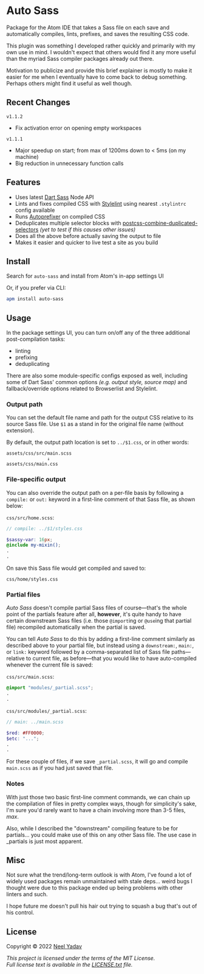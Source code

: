 
# Auto Sass

Package for the Atom IDE that takes a Sass file on each save and automatically compiles, lints, prefixes, and saves the resulting CSS code.

This plugin was something I developed rather quickly and primarily with my own use in mind. I wouldn't expect that others would find it any more useful than the myriad Sass compiler packages already out there.

Motivation to publicize and provide this brief explainer is mostly to make it easier for me when I eventually have to come back to debug something. Perhaps others might find it useful as well though.

## Recent Changes
`v1.1.2`
- Fix activation error on opening empty workspaces

`v1.1.1`
- Major speedup on start; from max of 1200ms down to < 5ms (on my machine)
- Big reduction in unnecessary function calls

## Features
 - Uses latest [Dart Sass](https://github.com/sass/dart-sass) Node API
 - Lints and fixes compiled CSS with [Stylelint](https://github.com/stylelint/stylelint) using nearest `.stylintrc` config available
 - Runs [Autoprefixer](https://github.com/postcss/autoprefixer) on compiled CSS
 - Deduplicates multiple selector blocks with [postcss-combine-duplicated-selectors](https://github.com/ChristianMurphy/postcss-combine-duplicated-selectors) _(yet to test if this causes other issues)_
 - Does all the above before actually saving the output to file
 - Makes it easier and quicker to live test a site as you build

## Install

Search for `auto-sass` and install from Atom's in-app settings UI

Or, if you prefer via CLI:
```bash
apm install auto-sass
```

## Usage

In the package settings UI, you can turn on/off any of the three additional post-compilation tasks:
* linting
* prefixing
* deduplicating

There are also some module-specific configs exposed as well, including some of Dart Sass' common options _(e.g. output style, source map)_ and fallback/override options related to Browserlist and Stylelint.

### Output path
You can set the default file name and path for the output CSS relative to its source Sass file. Use `$1` as a stand in for the original file name (without extension).

By default, the output path location is set to `../$1.css`, or in other words:
```
assets/css/src/main.scss
               ↓
assets/css/main.css
```

### File-specific output

You can also override the output path on a per-file basis by following a `compile:` or `out:` keyword in a first-line comment of that Sass file, as shown below:

`css/src/home.scss`:
```scss
// compile: ../$1/styles.css

$sassy-var: 16px;
@include my-mixin();
.
.
```
On save this Sass file would get compiled and saved to:

`css/home/styles.css`

### Partial files

_Auto Sass_ doesn't compile partial Sass files of course—that's the whole point of the partials feature after all, **however**, it's quite handy to have certain downstream Sass files (i.e. those `@import`ing or `@use`ing that partial file) recompiled automatically when the partial is saved.

You can tell _Auto Sass_ to do this by adding a first-line comment similarly as described above to your partial file, but instead using a `downstream:`, `main:`, or `link:` keyword followed by a comma-separated list of Sass file paths—relative to current file, as before—that you would like to have auto-compiled whenever the current file is saved:

`css/src/main.scss`:
```scss
@import "modules/_partial.scss";
.
.
```

`css/src/modules/_partial.scss`:
```scss
// main: ../main.scss

$red: #FF0000;
$etc: "...";
.
.
```

For these couple of files, if we save `_partial.scss`, it will go and compile `main.scss` as if you had just saved that file.

### Notes

With just those two basic first-line comment commands, we can chain up the compilation of files in pretty complex ways, though for simplicity's sake, I'm sure you'd rarely want to have a chain involving more than 3-5 files, _max_.

Also, while I described the "downstream" compiling feature to be for partials... you could make use of this on any other Sass file. The use case in _partials is just most apparent.

## Misc

Not sure what the trend/long-term outlook is with Atom, I've found a lot of widely used packages remain unmaintained with stale deps... weird bugs I thought were due to this package ended up being problems with other linters and such.

I hope future me doesn't pull his hair out trying to squash a bug that's out of his control.

## License

Copyright © 2022 [Neel Yadav](https://neelyadav.com)

_This project is licensed under the terms of the MIT License._<br>_Full license text is available in the [LICENSE.txt](https://github.com/nlydv/auto-sass/blob/master/LICENSE.txt) file._
